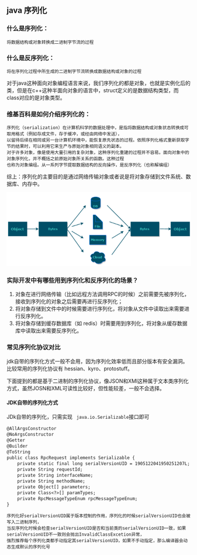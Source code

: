 ## java 序列化
### 什么是序列化：
    将数据结构或对象转换成二进制字节流的过程
### 什么是反序列化：
    将在序列化过程中所生成的二进制字节流转换成数据结构或对象的过程

对于java这种面向对象编程语言来说，我们序列化的都是对象，也就是实例化后的类，但是在c++这种半面向对象的语言中，struct定义的是数据结构类型，而class对应的是对象类型。

### 维基百科是如何介绍序列化的：
    序列化（serialization）在计算机科学的数据处理中，是指将数据结构或对象状态转换成可取用格式（例如存成文件，存于缓冲，或经由网络中发送），
    以留待后续在相同或另一台计算机环境中，能恢复原先状态的过程。依照序列化格式重新获取字节的结果时，可以利用它来生产与原始对象相同语义的副本。
    对于许多对象，像是使用大量引用的复杂对象，这种序列化重建的过程并不容易。面向对象中的对象序列化，并不概括之前原始对象所关系的函数。这种过程
    也称为对象编组。从一系列字节提取数据结构的反向操作，是反序列化（也称解编组）

综上：序列化的主要目的是通过网络传输对象或者说是将对象存储到文件系统、数据库、内存中。

![img_1.png](img_1.png)

### 实际开发中有哪些用到序列化和反序列化的场景？
1. 对象在进行网络传输（比如远程方法调用RPC的时候）之前需要先被序列化，接收到序列化的对象之后需要再进行反序列化；
2. 将对象存储到文件中的时候需要进行序列化，将对象从文件中读取出来需要进行反序列化。
3. 将对象存储到缓存数据库（如 redis）时需要用到序列化，将对象从缓存数据库中读取出来需要反序列化。

### 常见序列化协议对比
jdk自带的序列化方式一般不会用，因为序列化效率低而且部分版本有安全漏洞。比较常用的序列化协议有 hessian、kyro、protostuff。


下面提到的都是基于二进制的序列化协议，像JSON和XMl这种属于文本类序列化方式，虽然JOSN和XML可读性比较好，但性能较差，一般不会选择。

#### JDK自带的序列化方式
JDk自带的序列化，只需实现 `` java.io.Serializable``接口即可
```
@AllArgsConstructor
@NoArgsConstructor
@Getter
@Builder
@ToString
public class RpcRequest implements Serializable {
    private static final long serialVersionUID = 1905122041950251207L;
    private String requestId;
    private String interfaceName;
    private String methodName;
    private Object[] parameters;
    private Class<?>[] paramTypes;
    private RpcMessageTypeEnum rpcMessageTypeEnum;
}
```

    序列化好serialVersionUID属于版本控制的作用，序列化的时候serialVersionUID也会被写入二进制序列，
    当反序列化时候会检查serialVersionUID是否和当前类的serialVersionUID一致，如果serialVersionUID不一致则会抛出InvalidClassExcetion异常，
    强烈推荐每个序列化类都手动指定其serialVersionUID，如果不手动指定，那么编译器会动态生成默认的序列化号